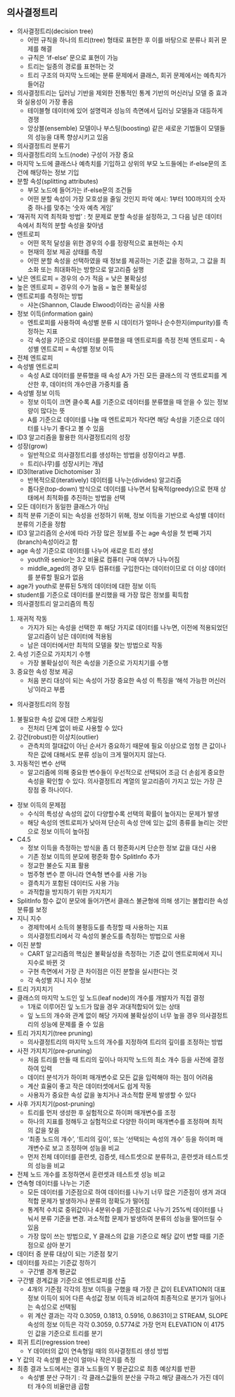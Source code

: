 ## 의사결정트리
 - 의사결정트리(decision tree)
    - 어떤 규칙을 하나의 트리(tree) 형태로 표현한 후 이를 바탕으로 분류나 회귀 문제를 해결
    - 규칙은 ‘if-else’ 문으로 표현이 가능
    - 트리는 일종의 경로를 표현하는 것
    - 트리 구조의 마지막 노드에는 분류 문제에서 클래스, 회귀 문제에서는 예측치가 들어감
 - 의사결정트리는 딥러닝 기반을 제외한 전통적인 통계 기반의 머신러닝 모델 중 효과와 실용성이 가장 좋음
    - 테이블형 데이터에 있어 설명력과 성능의 측면에서 딥러닝 모델들과 대등하게 경쟁
    - 앙상블(ensemble) 모델이나 부스팅(boosting) 같은 새로운 기법들이 모델들의 성능을 대폭 향상시키고 있음
 - 의사결정트리 분류기
 - 의사결정트리의 노드(node) 구성이 가장 중요
 - 마지막 노드에 클래스나 예측치를 기입하고 상위의 부모 노드들에는 if-else문의 조건에 해당하는 정보 기입
 - 분할 속성(splitting attributes)
    - 부모 노드에 들어가는 if-else문의 조건들
    - 어떤 분할 속성이 가장 모호성을 줄일 것인지 파악
        예시: 1부터 100까지의 숫자 중 하나를 맞추는 ‘숫자 예측 게임’
 - ‘재귀적 지역 최적화 방법’ : 첫 문제로 분할 속성을 설정하고, 그 다음 남은 데이터 속에서 최적의 분할 속성을 찾아냄
 - 엔트로피
    - 어떤 목적 달성을 위한 경우의 수를 정량적으로 표현하는 수치
    - 현재의 정보 제공 상태를 측정
    - 어떤 분할 속성을 선택하였을 때 정보를 제공하는 기준 값을 정하고, 그 값을 최소화 또는 최대화하는 방향으로 알고리즘 실행
 - 낮은 엔트로피 = 경우의 수가 적음 = 낮은 불확실성
 - 높은 엔트로피 = 경우의 수가 높음 = 높은 불확실성
 - 엔트로피를 측정하는 방법
    - 샤논(Shannon, Claude Elwood)이라는 공식을 사용
 - 정보 이득(information gain)
    - 엔트로피를 사용하여 속성별 분류 시 데이터가 얼마나 순수한지(impurity)를 측정하는 지표
    - 각 속성을 기준으로 데이터를 분류했을 때 엔트로피를 측정
        전체 엔트로피 - 속성별 엔트로피 = 속성별 정보 이득
 - 전체 엔트로피
 - 속성별 엔트로피
    - 속성 A로 데이터를 분류했을 때 속성 A가 가진 모든 클래스의 각 엔트로피를 계산한 후, 데이터의 개수만큼 가중치를 줌
 - 속성별 정보 이득
    - 정보 이득이 크면 클수록 A를 기준으로 데이터를 분류했을 때 얻을 수 있는 정보량이 많다는 뜻
    - A를 기준으로 데이터를 나눌 때 엔트로피가 작다면 해당 속성을 기준으로 데이터를 나누기 좋다고 볼 수 있음
 - ID3 알고리즘을 활용한 의사결정트리의 성장
 - 성장(grow)
    - 일반적으로 의사결정트리를 생성하는 방법을 성장이라고 부름.
    - 트리(나무)를 성장시키는 개념
 - ID3(Iterative Dichotomiser 3)
    - 반복적으로(iteratively) 데이터를 나누는(divides) 알고리즘
    - 톱다운(top-down) 방식으로 데이터를 나누면서 탐욕적(greedy)으로 현재 상태에서 최적화를 추진하는 방법을 선택
 - 모든 데이터가 동일한 클래스가 아님
 - 최적 분류 기준이 되는 속성을 선정하기 위해, 정보 이득을 기반으로 속성별 데이터 분류의 기준을 정함
 - ID3 알고리즘의 순서에 따라 가장 많은 정보를 주는 age 속성을 첫 번째 가지(branch)속성이라고 함
 - age 속성 기준으로 데이터를 나누어 새로운 트리 생성
    - youth와 senior는 3:2 비율로 컴퓨터 구매 여부가 나누어짐
    - middle_aged의 경우 모두 컴퓨터를 구입한다는 데이터이므로 더 이상 데이터를 분류할 필요가 없음
 - age가 youth로 분류된 5개의 데이터에 대한 정보 이득
 - student를 기준으로 데이터를 분리했을 때 가장 많은 정보를 획득함
 - 의사결정트리 알고리즘의 특징
1. 재귀적 작동
    - 가지가 되는 속성을 선택한 후 해당 가지로 데이터를 나누면, 이전에 적용되었던 알고리즘이 남은 데이터에 적용됨
    - 남은 데이터에서만 최적의 모델을 찾는 방법으로 작동
2. 속성 기준으로 가지치기 수행
    - 가장 불확실성이 적은 속성을 기준으로 가지치기를 수행
3. 중요한 속성 정보 제공
    - 처음 분리 대상이 되는 속성이 가장 중요한 속성
        이 특징을 ‘해석 가능한 머신러닝’이라고 부름
 - 의사결정트리의 장점
1. 불필요한 속성 값에 대한 스케일링
    - 전처리 단계 없이 바로 사용할 수 있다
2. 강건(robust)한 이상치(outlier)
    - 관측치의 절대값이 아닌 순서가 중요하기 때문에 필요 이상으로 엄청 큰 값이나 작은 값에 대해서도 분류 성능이 크게 떨어지지 않는다.
3. 자동적인 변수 선택
    - 알고리즘에 의해 중요한 변수들이 우선적으로 선택되어 조금 더 손쉽게 중요한 속성을 확인할 수 있다. 의사결정트리 계열의 알고리즘이 가지고 있는 가장 큰 장점 중 하나이다.
 - 정보 이득의 문제점
    - 수식의 특성상 속성의 값이 다양할수록 선택의 확률이 높아지는 문제가 발생
    - 해당 속성의 엔트로피가 낮아져 단순히 속성 안에 있는 값의 종류를 늘리는 것만으로 정보 이득이 높아짐
 - C4.5
    - 정보 이득을 측정하는 방식을 좀 더 평준화시켜 단순한 정보 값을 대신 사용
    - 기존 정보 이득의 분모에 평준화 함수 SplitInfo 추가
    - 정교한 불순도 지표 활용
    - 범주형 변수 뿐 아니라 연속형 변수를 사용 가능
    - 결측치가 포함된 데이터도 사용 가능
    - 과적합을 방지하기 위한 가지치기
 - SplitInfo 함수 값이 분모에 들어가면서 클래스 불균형에 의해 생기는 불합리한 속성 분류를 보정
 - 지니 지수
    - 경제학에서 소득의 불평등도를 측정할 때 사용하는 지표
    - 의사결정트리에서 각 속성의 불순도를 측정하는 방법으로 사용
 - 이진 분할
    - CART 알고리즘의 핵심은 불확실성을 측정하는 기준 값이 엔트로피에서 지니 지수로 바뀐 것
    - 구현 측면에서 가장 큰 차이점은 이진 분할을 실시한다는 것
    - 각 속성별 지니 지수 정보
 - 트리 가지치기
 - 클래스의 마지막 노드인 잎 노드(leaf node)의 개수를 개발자가 직접 결정
    - 1개로 이루어진 잎 노드가 많을 경우 과대적합되어 있는 상태
    - 잎 노드의 개수와 관계 없이 해당 가지에 불확실성이 너무 높을 경우 의사결정트리의 성능에 문제를 줄 수 있음
 - 트리 가지치기(tree pruning)
    - 의사결정트리의 마지막 노드의 개수를 지정하여 트리의 깊이를 조정하는 방법
 - 사전 가지치기(pre-pruning)
    - 처음 트리를 만들 때 트리의 깊이나 마지막 노드의 최소 개수 등을 사전에 결정하여 입력
    - 데이터 분석가가 하이퍼 매개변수로 모든 값을 입력해야 하는 점이 어려움
    - 계산 효율이 좋고 작은 데이터셋에서도 쉽게 작동
    - 사용자가 중요한 속성 값을 놓치거나 과소적합 문제 발생할 수 있다
 - 사후 가지치기(post-pruning)
    - 트리를 먼저 생성한 후 실험적으로 하이퍼 매개변수를 조정
    - 하나의 지표를 정해두고 실험적으로 다양한 하이퍼 매개변수를 조정하며 최적의 값을 찾음
    - ‘최종 노드의 개수’, ‘트리의 깊이’, 또는 ‘선택되는 속성의 개수’ 등을 하이퍼 매개변수로 보고 조정하며 성능을 비교
    - 먼저 전체 데이터를 훈련셋, 검증셋, 테스트셋으로 분류하고, 훈련셋과 테스트셋의 성능을 비교
 - 전체 노드 개수를 조정하면서 훈련셋과 테스트셋 성능 비교
 - 연속형 데이터를 나누는 기준
    - 모든 데이터를 기준점으로 하여 데이터를 나누기
        너무 많은 기준점이 생겨 과대적합 문제가 발생하거나 분류의 정확도가 떨어짐
    - 통계적 수치로 중위값이나 4분위수를 기준점으로 나누기
        25%씩 데이터를 나눠서 분류 기준을 변경.
        과소적합 문제가 발생하여 분류의 성능을 떨어뜨릴 수 있음
    - 가장 많이 쓰는 방법으로, Y 클래스의 값을 기준으로 해당 값이 변할 때를 기준점으로 삼아 분기
 - 데이터 중 분류 대상이 되는 기준점 찾기
 - 데이터를 자르는 기준값 정하기
    - 구간별 경계 평균값
 - 구간별 경계값을 기준으로 엔트로피를 산출
    - 4개의 기준점 각각의 정보 이득을 구했을 때 가장 큰 값이 ELEVATION의 대표 정보 이득이 되어 다른 속성값 정보 이득과 비교하여 최종적으로 분기가 일어나는 속성으로 선택됨
    - 위 계산 결과는 각각 0.3059, 0.1813, 0.5916, 0.8631이고 STREAM, SLOPE 속성의 정보 이득은 각각 0.3059, 0.5774로 가장 먼저 ELEVATION 이 4175인 값을 기준으로 트리를 분기
 - 회귀 트리(regression tree)
    - Y 데이터의 값이 연속형일 때의 의사결정트리 생성 방법
 - Y 값의 각 속성별 분산이 얼마나 작은지를 측정
 - 최종 결과 노드에서는 결과 노드들의 Y 평균값으로 최종 예상치를 반환
    - 속성별 분산 구하기 : 각 클래스값들의 분산을 구하고 해당 클래스가 가진 데이터 개수의 비율만큼 곱함